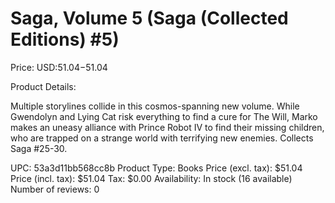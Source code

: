 # Saga, Volume 5 (Saga (Collected Editions) #5)

Price: USD:$51.04-$51.04

Product Details:

Multiple storylines collide in this cosmos-spanning new volume. While Gwendolyn and Lying Cat risk everything to find a cure for The Will, Marko makes an uneasy alliance with Prince Robot IV to find their missing children, who are trapped on a strange world with terrifying new enemies. Collects Saga #25-30.

UPC: 53a3d11bb568cc8b
Product Type: Books
Price (excl. tax): $51.04
Price (incl. tax): $51.04
Tax: $0.00
Availability: In stock (16 available)
Number of reviews: 0